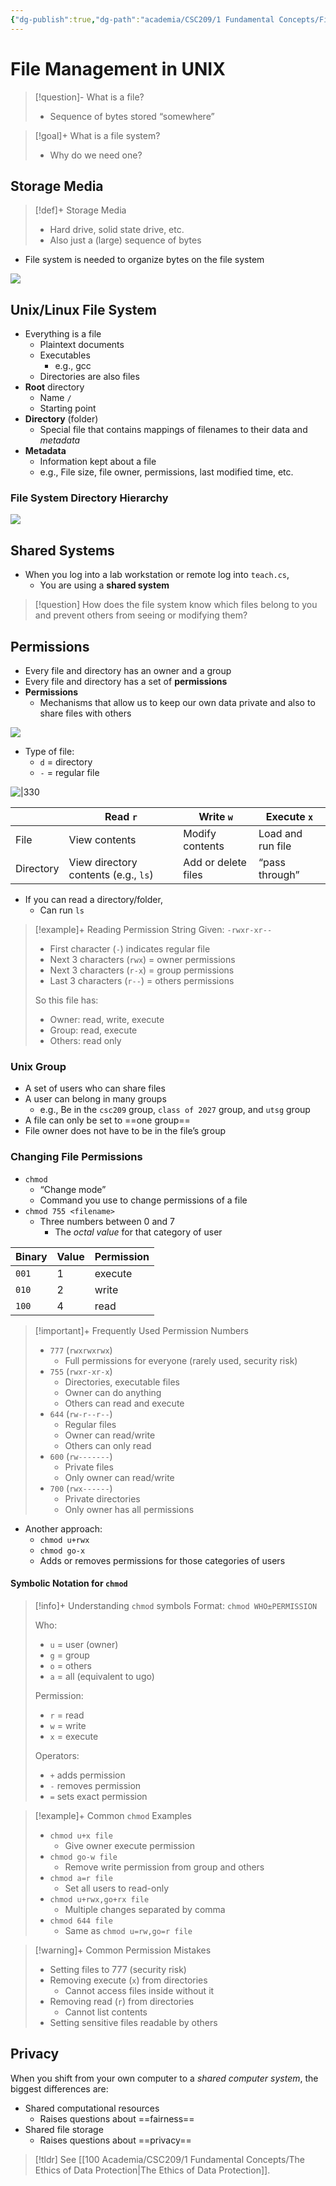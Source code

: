 ```yaml
---
{"dg-publish":true,"dg-path":"academia/CSC209/1 Fundamental Concepts/File Management in UNIX.md","permalink":"/academia/csc-209/1-fundamental-concepts/file-management-in-unix/","tags":["cs","lecture","note","university"],"created":"2025-01-09T15:32:11.041-08:00","updated":"2025-01-17T17:51:55.044-08:00"}
---
```



# File Management in UNIX

> [!question]- What is a file?
> - Sequence of bytes stored “somewhere”

> [!goal]+ What is a file system?
> - Why do we need one?

## Storage Media

> [!def]+ Storage Media
>
> - Hard drive, solid state drive, etc.
> - Also just a (large) sequence of bytes

- File system is needed to organize bytes on the file system

![](https://i.imgur.com/ouDfEuy.png)

## Unix/Linux File System

- Everything is a file
    - Plaintext documents
    - Executables
        - e.g., gcc
    - Directories are also files
- **Root** directory
    - Name `/`
    - Starting point
- **Directory** (folder)
    - Special file that contains mappings of filenames to their data and *metadata*
- **Metadata**
    - Information kept about a file
    - e.g., File size, file owner, permissions, last modified time, etc.

### File System Directory Hierarchy

![](https://i.imgur.com/oLESBBB.png)

## Shared Systems

- When you log into a lab workstation or remote log into `teach.cs`,
    - You are using a **shared system**

> [!question] How does the file system know which files belong to you and prevent others from seeing or modifying them?

## Permissions

- Every file and directory has an owner and a group
- Every file and directory has a set of **permissions**
- **Permissions**
    - Mechanisms that allow us to keep our own data private and also to share files with others

![](https://i.imgur.com/UIMQBWc.png)

- Type of file:
    - `d` = directory
    - `-` = regular file

![|330](https://i.imgur.com/abKuFiO.png)

|           | Read `r`                             | Write `w`           | Execute `x`       |
| --------- | ------------------------------------ | ------------------- | ----------------- |
| File      | View contents                        | Modify contents     | Load and run file |
| Directory | View directory contents (e.g., `ls`) | Add or delete files | “pass through”    |

- If you can read a directory/folder,
    - Can run `ls`

> [!example]+ Reading Permission String
> Given: `-rwxr-xr--`
>
> - First character (`-`) indicates regular file
> - Next 3 characters (`rwx`) = owner permissions
> - Next 3 characters (`r-x`) = group permissions
> - Last 3 characters (`r--`) = others permissions
>
> So this file has:
>
> - Owner: read, write, execute
> - Group: read, execute
> - Others: read only

### Unix Group

- A set of users who can share files
- A user can belong in many groups
    - e.g., Be in the `csc209` group, `class of 2027` group, and `utsg` group
- A file can only be set to ==one group==
- File owner does not have to be in the file’s group

### Changing File Permissions

- `chmod`
    - “Change mode”
    - Command you use to change permissions of a file
- `chmod 755 <filename>`
    - Three numbers between 0 and 7
        - The *octal value* for that category of user

| Binary | Value | Permission |
| ------ | ----- | ---------- |
| `001`  | 1     | execute    |
| `010`  | 2     | write      |
| `100`  | 4     | read       |

> [!important]+ Frequently Used Permission Numbers
>
> - `777` (`rwxrwxrwx`)
>     - Full permissions for everyone (rarely used, security risk)
> - `755` (`rwxr-xr-x`)
>     - Directories, executable files
>     - Owner can do anything
>     - Others can read and execute
> - `644` (`rw-r--r--`)
>     - Regular files
>     - Owner can read/write
>     - Others can only read
> - `600` (`rw-------`)
>     - Private files
>     - Only owner can read/write
> - `700` (`rwx------`)
>     - Private directories
>     - Only owner has all permissions

- Another approach:
    - `chmod u+rwx`
    - `chmod go-x`
    - Adds or removes permissions for those categories of users

#### Symbolic Notation for `chmod`

> [!info]+ Understanding `chmod` symbols
> Format: `chmod WHO±PERMISSION`
>
> Who:
>
> - `u` = user (owner)
> - `g` = group
> - `o` = others
> - `a` = all (equivalent to ugo)
>
> Permission:
>
> - `r` = read
> - `w` = write
> - `x` = execute
>
> Operators:
>
> - `+` adds permission
> - `-` removes permission
> - `=` sets exact permission

> [!example]+ Common `chmod` Examples
>
> - `chmod u+x file`
>     - Give owner execute permission
> - `chmod go-w file`
>     - Remove write permission from group and others
> - `chmod a=r file`
>     - Set all users to read-only
> - `chmod u+rwx,go+rx file`
>     - Multiple changes separated by comma
> - `chmod 644 file`
>     - Same as `chmod u=rw,go=r file`

> [!warning]+ Common Permission Mistakes
>
> - Setting files to 777 (security risk)
> - Removing execute (`x`) from directories
>     - Cannot access files inside without it
> - Removing read (`r`) from directories
>     - Cannot list contents
> - Setting sensitive files readable by others

## Privacy

When you shift from your own computer to a *shared computer system*, the biggest differences are:

- Shared computational resources
    - Raises questions about ==fairness==
- Shared file storage
    - Raises questions about ==privacy==

> [!tldr] See [[100 Academia/CSC209/1 Fundamental Concepts/The Ethics of Data Protection\|The Ethics of Data Protection]].
